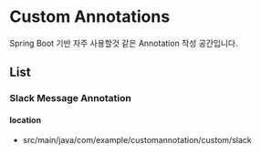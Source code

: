 # Custom Annotations
Spring Boot 기반 자주 사용할것 같은 Annotation 작성 공간입니다.<br>


## List
### Slack Message Annotation
#### location
* src/main/java/com/example/customannotation/custom/slack

